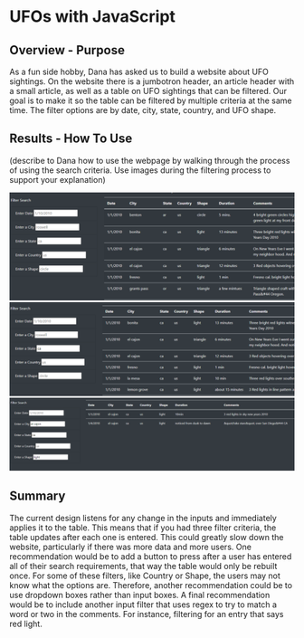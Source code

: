 # UFOs with JavaScript

## Overview - Purpose

As a fun side hobby, Dana has asked us to build a website about UFO sightings. On the website there is a jumbotron header, an article header with a small article, as well as a table on UFO sightings that can be filtered. Our goal is to make it so the table can be filtered by multiple criteria at the same time. The filter options are by date, city, state, country, and UFO shape. 

## Results - How To Use

(describe to Dana how to use the webpage by walking through the process of using the search criteria. Use images during the filtering process to support your explanation)

![Empty Search](static/images/EmptySearch.png)
![One Filter](static/images/OneFilter.png)
![Multiple Filters](static/images/MultipleFilters.png)

## Summary

The current design listens for any change in the inputs and immediately applies it to the table. This means that if you had three filter criteria, the table updates after each one is entered. This could greatly slow down the website, particularly if there was more data and more users. One recommendation would be to add a button to press after a user has entered all of their search requirements, that way the table would only be rebuilt once. For some of these filters, like Country or Shape, the users may not know what the options are. Therefore, another recommendation could be to use dropdown boxes rather than input boxes. A final recommendation would be to include another input filter that uses regex to try to match a word or two in the comments. For instance, filtering for an entry that says red light. 
